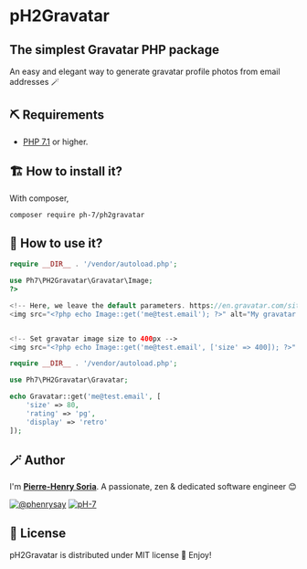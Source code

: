 # pH2Gravatar

## The simplest Gravatar PHP package

An easy and elegant way to generate gravatar profile photos from email addresses 🪄

## ⛏ Requirements

* [PHP 7.1](https://www.php.net/releases/7_1_0.php) or higher.


## 🏗 How to install it?

With composer,
```bash
composer require ph-7/ph2gravatar
```


## 💭 How to use it?

```php
require __DIR__ . '/vendor/autoload.php';

use Ph7\PH2Gravatar\Gravatar\Image;
?>

<!-- Here, we leave the default parameters. https://en.gravatar.com/site/implement/images/ -->
<img src="<?php echo Image::get('me@test.email'); ?>" alt="My gravatar image" />


<!-- Set gravatar image size to 400px -->
<img src="<?php echo Image::get('me@test.email', ['size' => 400]); ?>" alt="My gravatar image" />
```

```php
require __DIR__ . '/vendor/autoload.php';

use Ph7\PH2Gravatar\Gravatar;

echo Gravatar::get('me@test.email', [
    'size' => 80,
    'rating' => 'pg',
    'display' => 'retro'
]);
```

## 🪄 Author

I'm **[Pierre-Henry Soria][author-url]**. A passionate,  zen &amp; dedicated software engineer 😊

[![@phenrysay][twitter-image]][twitter-url] [![pH-7][github-image]][github-url]

## 📃 License

pH2Gravatar is distributed under MIT license 🚀 Enjoy!

<!-- GitHub's Markdown reference links -->
[author-url]: https://pierrehenry.be
[license-url]: https://opensource.org/licenses/MIT
[twitter-url]: https://twitter.com/phenrysay
[twitter-image]: https://img.shields.io/badge/Twitter-1DA1F2?style=for-the-badge&logo=twitter&logoColor=white
[github-url]: https://github.com/pH-7
[github-image]: https://img.shields.io/badge/GitHub-100000?style=for-the-badge&logo=github&logoColor=white
